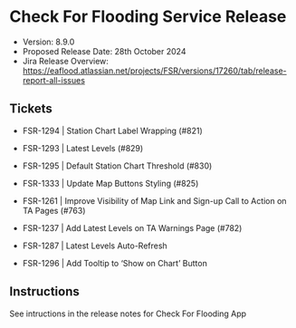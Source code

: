 # Check For Flooding Service Release

* Version: 8.9.0
* Proposed Release Date: 28th October 2024
* Jira Release Overview: https://eaflood.atlassian.net/projects/FSR/versions/17260/tab/release-report-all-issues

## Tickets

  
  * FSR-1294 | Station Chart Label Wrapping (#821)
  
  * FSR-1293 | Latest Levels (#829)
  
  * FSR-1295 |  Default Station Chart Threshold (#830)
  
  * FSR-1333 | Update Map Buttons Styling (#825)
  
  * FSR-1261 | Improve Visibility of Map Link and Sign-up Call to Action on TA Pages (#763)
    
  * FSR-1237 | Add Latest Levels on TA Warnings Page (#782)

  * FSR-1287 | Latest Levels Auto-Refresh

  * FSR-1296 | Add Tooltip to ‘Show on Chart’ Button
  


## Instructions

See intructions in the release notes for Check For Flooding App
